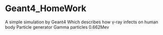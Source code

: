# Geant4_HomeWork
A simple simulation by Geant4
Which describes how γ-ray infects on human body 
Particle generator Gamma particles 0.662Mev
